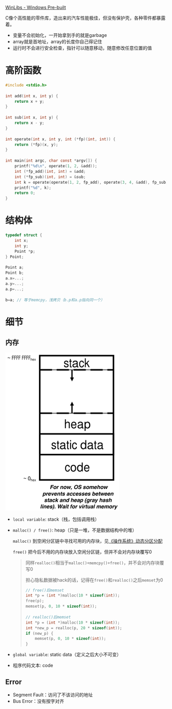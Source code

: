 [WinLibs - Windows Pre-built](https://winlibs.com/)

C像个高性能的零件库，造出来的汽车性能极佳，但没有保护壳，各种零件都暴露着。

- 变量不会初始化，一开始拿到手的就是garbage
- array就是首地址，array的长度你自己得记住
- 运行时不会进行安全检查，指针可以随意移动，随意修改任意位置的值

# 高阶函数

```c
#include <stdio.h>

int add(int x, int y) {
    return x + y;
}

int sub(int x, int y) {
    return x - y;
}

int operate(int x, int y, int (*fp)(int, int)) {
    return (*fp)(x, y);
}

int main(int argc, char const *argv[]) {
    printf("%d\n", operate(1, 2, &add));
    int (*fp_add)(int, int) = &add;
    int (*fp_sub)(int, int) = &sub;
    int k = operate(operate(1, 2, fp_add), operate(3, 4, &add), fp_sub);
    printf("%d", k);
    return 0;
}
```

# 结构体

```c
typedef struct {
    int x;
    int y;
    Point *p;
} Point;

Point a;
Point b;
a.x=...;
a.y=...;
a.p=...;

b=a; // 等于memcpy，浅拷贝（b.p和a.p指向同一个）
```

# 细节

## 内存

![Memory Management](<./img/Memory Management.jpg>)

- `local variable`: stack（栈，包括调用栈）

- `malloc() / free()`: heap（只是一堆，不是数据结构中的堆）

  `malloc()` 到空闲分区链中寻找可用的内存块，见[《操作系统》动态分区分配](../../408/操作系统/操作系统.md#动态分区分配)

  `free()` 把今后不用的内存块放入空闲分区链，但并不会对内存块覆写0

  > 同样`realloc()`相当于`malloc()+memcpy()+free()`，并不会对内存块覆写0
  >
  > 担心隐私数据被hack的话，记得在`free()`和`realloc()`之后`memset`为0
  >
  > ```c
  > // free()后memset
  > int *p = (int *)malloc(10 * sizeof(int));
  > free(p);
  > memset(p, 0, 10 * sizeof(int));
  > 
  > // realloc()后memset
  > int *p = (int *)malloc(10 * sizeof(int));
  > int *new_p = realloc(p, 20 * sizeof(int));
  > if (new_p) {
  >     memset(p, 0, 10 * sizeof(int));
  > }
  > ```

- `global variable`: static data（定义之后大小不可变）

- 程序代码文本: code

## Error

- Segment Fault：访问了不该访问的地址
- Bus Error：没有按字对齐